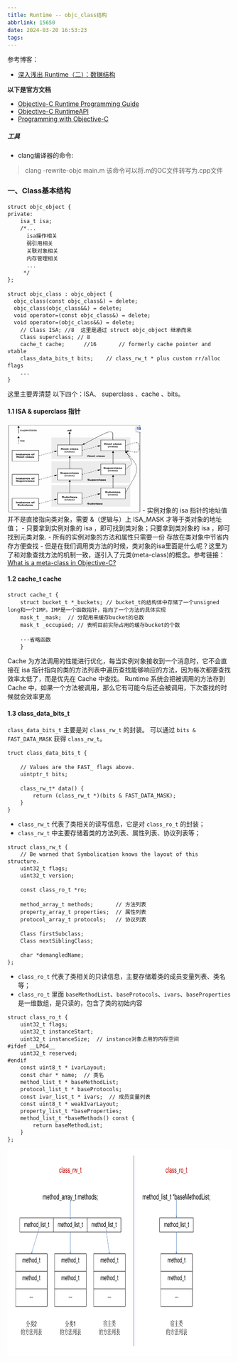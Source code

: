```yaml
---
title: Runtime -- objc_class结构
abbrlink: 15650
date: 2024-03-20 16:53:23
tags:
---
```


参考博客：
- [深入浅出 Runtime（二）：数据结构](https://cloud.tencent.com/developer/article/1615231)

**以下是官方文档**
- [Objective-C Runtime Programming Guide](https://developer.apple.com/library/content/documentation/Cocoa/Conceptual/ObjCRuntimeGuide/Introduction/Introduction.html)
- [Objective-C RuntimeAPI](https://developer.apple.com/documentation/objectivec/objective_c_runtime)
- [Programming with Objective-C](https://developer.apple.com/library/content/documentation/Cocoa/Conceptual/ProgrammingWithObjectiveC/Introduction/Introduction.html#//apple_ref/doc/uid/TP40011210)

##### 工具
- clang编译器的命令:
> clang -rewrite-objc main.m 
> 该命令可以将.m的OC文件转写为.cpp文件


### 一、Class基本结构

```objc
struct objc_object {
private:
    isa_t isa;
    /*...
      isa操作相关
      弱引用相关
      关联对象相关
      内存管理相关
      ...
     */
};

struct objc_class : objc_object {
  objc_class(const objc_class&) = delete;
  objc_class(objc_class&&) = delete;
  void operator=(const objc_class&) = delete;
  void operator=(objc_class&&) = delete;
    // Class ISA; //8  这里是通过 struct objc_object 继承而来
    Class superclass; // 8
    cache_t cache;      //16       // formerly cache pointer and vtable 
    class_data_bits_t bits;    // class_rw_t * plus custom rr/alloc flags
    ...
}
```

这里主要弄清楚 以下四个：ISA、 superclass 、cache 、bits。

#### 1.1 ISA & superclass 指针

<img src="/images/ISA.png" alt="描述" width="300" height="200">
- 实例对象的 isa 指针的地址值并不是直接指向类对象，需要 &（逻辑与）上 ISA_MASK 才等于类对象的地址值；
- 只要拿到实例对象的 isa ，即可找到类对象；只要拿到类对象的 isa ，即可找到元类对象.
- 所有的实例对象的方法和属性只需要一份 存放在类对象中节省内存方便查找
- 但是在我们调用类方法的时候，类对象的isa里面是什么呢？这里为了和对象查找方法的机制一致，遂引入了元类(meta-class)的概念。参考链接：<a href="http://www.cocoawithlove.com/2010/01/what-is-meta-class-in-objective-c.html" title="What is a meta-class in Objective-C?">What is a meta-class in Objective-C?</a>

#### 1.2 cache_t cache

```objc
struct cache_t {
    struct bucket_t *_buckets; // bucket_t的结构体中存储了一个unsigned long和一个IMP。IMP是一个函数指针，指向了一个方法的具体实现
    mask_t _mask;  // 分配用来缓存bucket的总数
    mask_t _occupied; // 表明目前实际占用的缓存bucket的个数
    
    ···省略函数
    }
```
Cache 为方法调用的性能进行优化，每当实例对象接收到一个消息时，它不会直接在 isa 指针指向的类的方法列表中遍历查找能够响应的方法，因为每次都要查找效率太低了，而是优先在 Cache 中查找。
Runtime 系统会把被调用的方法存到 Cache 中，如果一个方法被调用，那么它有可能今后还会被调用，下次查找的时候就会效率更高

#### 1.3 class_data_bits_t

`class_data_bits_t` 主要是对 `class_rw_t` 的封装。 可以通过 `bits & FAST_DATA_MASK` 获得 `class_rw_t`。

```objc
truct class_data_bits_t {

    // Values are the FAST_ flags above.
    uintptr_t bits;
    
    class_rw_t* data() {
        return (class_rw_t *)(bits & FAST_DATA_MASK);
    }
}
```
- `class_rw_t` 代表了类相关的读写信息，它是对 `class_ro_t` 的封装；
- `class_rw_t` 中主要存储着类的方法列表、属性列表、协议列表等；

```objc
struct class_rw_t {
    // Be warned that Symbolication knows the layout of this structure.
    uint32_t flags;
    uint32_t version;

    const class_ro_t *ro;

    method_array_t methods;       // 方法列表
    property_array_t properties;  // 属性列表
    protocol_array_t protocols;   // 协议列表

    Class firstSubclass;
    Class nextSiblingClass;

    char *demangledName;
};
```

- `class_ro_t` 代表了类相关的只读信息，主要存储着类的成员变量列表、类名等；
- `class_ro_t` 里面 `baseMethodList`、`baseProtocols`、`ivars`、`baseProperties`是一维数组，是只读的，包含了类的初始内容

```objc
struct class_ro_t {
    uint32_t flags;
    uint32_t instanceStart;
    uint32_t instanceSize;  // instance对象占用的内存空间
#ifdef __LP64__
    uint32_t reserved;
#endif
    const uint8_t * ivarLayout;    
    const char * name;  // 类名
    method_list_t * baseMethodList;  
    protocol_list_t * baseProtocols;
    const ivar_list_t * ivars;  // 成员变量列表
    const uint8_t * weakIvarLayout;
    property_list_t *baseProperties;
    method_list_t *baseMethods() const {
        return baseMethodList;
    }
};
```
<img src="/images/class_rw&class_ro.png" alt="method_array_t 与 method_list_t" width="834" height="466">
